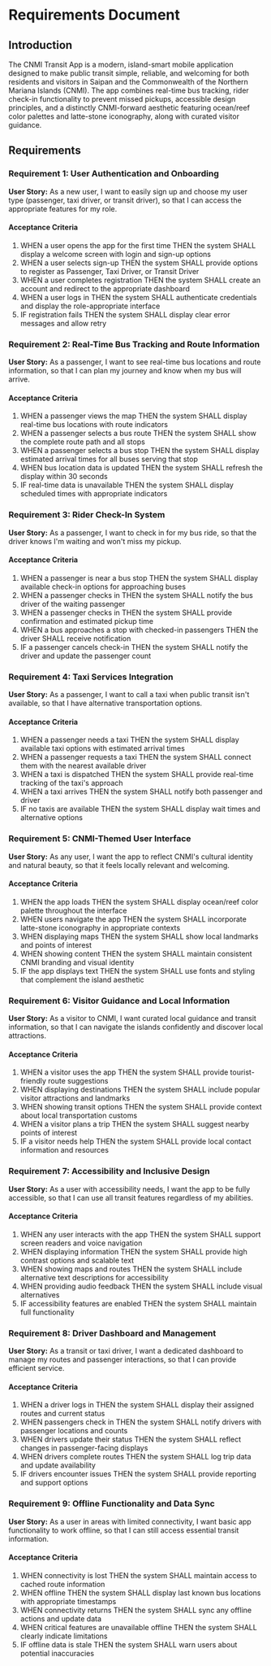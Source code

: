 # Requirements Document

## Introduction

The CNMI Transit App is a modern, island-smart mobile application designed to make public transit simple, reliable, and welcoming for both residents and visitors in Saipan and the Commonwealth of the Northern Mariana Islands (CNMI). The app combines real-time bus tracking, rider check-in functionality to prevent missed pickups, accessible design principles, and a distinctly CNMI-forward aesthetic featuring ocean/reef color palettes and latte-stone iconography, along with curated visitor guidance.

## Requirements

### Requirement 1: User Authentication and Onboarding

**User Story:** As a new user, I want to easily sign up and choose my user type (passenger, taxi driver, or transit driver), so that I can access the appropriate features for my role.

#### Acceptance Criteria

1. WHEN a user opens the app for the first time THEN the system SHALL display a welcome screen with login and sign-up options
2. WHEN a user selects sign-up THEN the system SHALL provide options to register as Passenger, Taxi Driver, or Transit Driver
3. WHEN a user completes registration THEN the system SHALL create an account and redirect to the appropriate dashboard
4. WHEN a user logs in THEN the system SHALL authenticate credentials and display the role-appropriate interface
5. IF registration fails THEN the system SHALL display clear error messages and allow retry

### Requirement 2: Real-Time Bus Tracking and Route Information

**User Story:** As a passenger, I want to see real-time bus locations and route information, so that I can plan my journey and know when my bus will arrive.

#### Acceptance Criteria

1. WHEN a passenger views the map THEN the system SHALL display real-time bus locations with route indicators
2. WHEN a passenger selects a bus route THEN the system SHALL show the complete route path and all stops
3. WHEN a passenger selects a bus stop THEN the system SHALL display estimated arrival times for all buses serving that stop
4. WHEN bus location data is updated THEN the system SHALL refresh the display within 30 seconds
5. IF real-time data is unavailable THEN the system SHALL display scheduled times with appropriate indicators

### Requirement 3: Rider Check-In System

**User Story:** As a passenger, I want to check in for my bus ride, so that the driver knows I'm waiting and won't miss my pickup.

#### Acceptance Criteria

1. WHEN a passenger is near a bus stop THEN the system SHALL display available check-in options for approaching buses
2. WHEN a passenger checks in THEN the system SHALL notify the bus driver of the waiting passenger
3. WHEN a passenger checks in THEN the system SHALL provide confirmation and estimated pickup time
4. WHEN a bus approaches a stop with checked-in passengers THEN the driver SHALL receive notification
5. IF a passenger cancels check-in THEN the system SHALL notify the driver and update the passenger count

### Requirement 4: Taxi Services Integration

**User Story:** As a passenger, I want to call a taxi when public transit isn't available, so that I have alternative transportation options.

#### Acceptance Criteria

1. WHEN a passenger needs a taxi THEN the system SHALL display available taxi options with estimated arrival times
2. WHEN a passenger requests a taxi THEN the system SHALL connect them with the nearest available driver
3. WHEN a taxi is dispatched THEN the system SHALL provide real-time tracking of the taxi's approach
4. WHEN a taxi arrives THEN the system SHALL notify both passenger and driver
5. IF no taxis are available THEN the system SHALL display wait times and alternative options

### Requirement 5: CNMI-Themed User Interface

**User Story:** As any user, I want the app to reflect CNMI's cultural identity and natural beauty, so that it feels locally relevant and welcoming.

#### Acceptance Criteria

1. WHEN the app loads THEN the system SHALL display ocean/reef color palette throughout the interface
2. WHEN users navigate the app THEN the system SHALL incorporate latte-stone iconography in appropriate contexts
3. WHEN displaying maps THEN the system SHALL show local landmarks and points of interest
4. WHEN showing content THEN the system SHALL maintain consistent CNMI branding and visual identity
5. IF the app displays text THEN the system SHALL use fonts and styling that complement the island aesthetic

### Requirement 6: Visitor Guidance and Local Information

**User Story:** As a visitor to CNMI, I want curated local guidance and transit information, so that I can navigate the islands confidently and discover local attractions.

#### Acceptance Criteria

1. WHEN a visitor uses the app THEN the system SHALL provide tourist-friendly route suggestions
2. WHEN displaying destinations THEN the system SHALL include popular visitor attractions and landmarks
3. WHEN showing transit options THEN the system SHALL provide context about local transportation customs
4. WHEN a visitor plans a trip THEN the system SHALL suggest nearby points of interest
5. IF a visitor needs help THEN the system SHALL provide local contact information and resources

### Requirement 7: Accessibility and Inclusive Design

**User Story:** As a user with accessibility needs, I want the app to be fully accessible, so that I can use all transit features regardless of my abilities.

#### Acceptance Criteria

1. WHEN any user interacts with the app THEN the system SHALL support screen readers and voice navigation
2. WHEN displaying information THEN the system SHALL provide high contrast options and scalable text
3. WHEN showing maps and routes THEN the system SHALL include alternative text descriptions for accessibility
4. WHEN providing audio feedback THEN the system SHALL include visual alternatives
5. IF accessibility features are enabled THEN the system SHALL maintain full functionality

### Requirement 8: Driver Dashboard and Management

**User Story:** As a transit or taxi driver, I want a dedicated dashboard to manage my routes and passenger interactions, so that I can provide efficient service.

#### Acceptance Criteria

1. WHEN a driver logs in THEN the system SHALL display their assigned routes and current status
2. WHEN passengers check in THEN the system SHALL notify drivers with passenger locations and counts
3. WHEN drivers update their status THEN the system SHALL reflect changes in passenger-facing displays
4. WHEN drivers complete routes THEN the system SHALL log trip data and update availability
5. IF drivers encounter issues THEN the system SHALL provide reporting and support options

### Requirement 9: Offline Functionality and Data Sync

**User Story:** As a user in areas with limited connectivity, I want basic app functionality to work offline, so that I can still access essential transit information.

#### Acceptance Criteria

1. WHEN connectivity is lost THEN the system SHALL maintain access to cached route information
2. WHEN offline THEN the system SHALL display last known bus locations with appropriate timestamps
3. WHEN connectivity returns THEN the system SHALL sync any offline actions and update data
4. WHEN critical features are unavailable offline THEN the system SHALL clearly indicate limitations
5. IF offline data is stale THEN the system SHALL warn users about potential inaccuracies